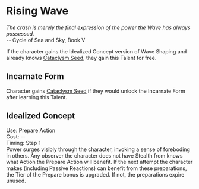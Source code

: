 # Rising Wave

*The crash is merely the final expression of the power the Wave has always possessed.*  
-- Cycle of Sea and Sky, Book V

If the character gains the Idealized Concept version of Wave Shaping and already knows [Cataclysm Seed](../../../General/CataclysmSeed.md), they gain this Talent for free.

## Incarnate Form
Character gains [Cataclysm Seed](../../../General/CataclysmSeed.md) if they would unlock the Incarnate Form after learning this Talent.

## Idealized Concept
Use: Prepare Action  
Cost: --  
Timing: Step 1  
Power surges visibly through the character, invoking a sense of foreboding in others. Any observer the character does not have Stealth from knows what Action the Prepare Action will benefit. If the next attempt the character makes (including Passive Reactions) can benefit from these preparations, the Tier of the Prepare bonus is upgraded. If not, the preparations expire unused.
